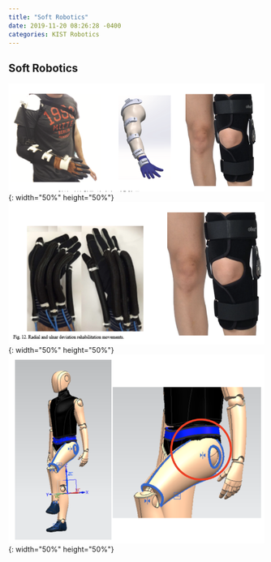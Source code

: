 ```yaml
---
title: "Soft Robotics"
date: 2019-11-20 08:26:28 -0400
categories: KIST Robotics
---
```


## Soft Robotics
![title](/photos/kist_research1.png){: width="50%" height="50%"}
![title](/photos/kist_research2.png){: width="50%" height="50%"}
![title](/photos/kist_research3.png){: width="50%" height="50%"}
